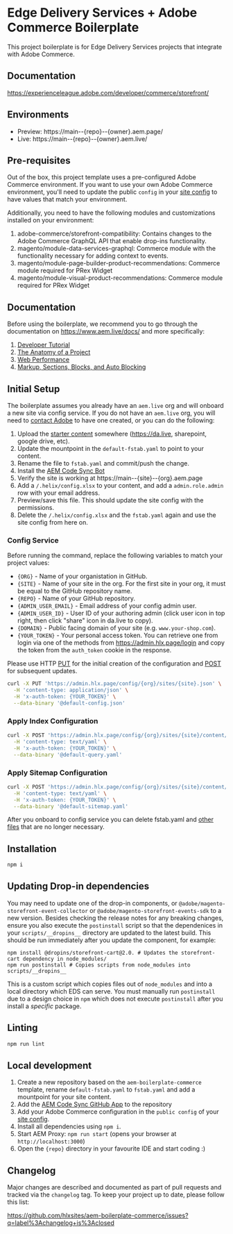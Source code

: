 # Edge Delivery Services + Adobe Commerce Boilerplate
This project boilerplate is for Edge Delivery Services projects that integrate with Adobe Commerce.

## Documentation
https://experienceleague.adobe.com/developer/commerce/storefront/

## Environments
- Preview: https://main--{repo}--{owner}.aem.page/
- Live: https://main--{repo}--{owner}.aem.live/

## Pre-requisites

Out of the box, this project template uses a pre-configured Adobe Commerce environment. If you want to use your own Adobe Commerce environment, you'll need to update the public `config` in your [site config](https://www.aem.live/docs/admin.html#tag/siteConfig) to have values that match your environment.

Additionally, you need to have the following modules and customizations installed on your environment:

1. adobe-commerce/storefront-compatibility: Contains changes to the Adobe Commerce GraphQL API that enable drop-ins functionality.
1. magento/module-data-services-graphql: Commerce module with the functionality necessary for adding context to events.
1. magento/module-page-builder-product-recommendations: Commerce module required for PRex Widget
1. magento/module-visual-product-recommendations: Commerce module required for PRex Widget
<!-- 1. TODO: Add further prereqs.  -->

## Documentation

Before using the boilerplate, we recommend you to go through the documentation on https://www.aem.live/docs/ and more specifically:
1. [Developer Tutorial](https://www.aem.live/developer/tutorial)
2. [The Anatomy of a Project](https://www.aem.live/developer/anatomy-of-a-project)
3. [Web Performance](https://www.aem.live/developer/keeping-it-100)
4. [Markup, Sections, Blocks, and Auto Blocking](https://www.aem.live/developer/markup-sections-blocks)

## Initial Setup

The boilerplate assumes you already have an `aem.live` org and will onboard a new site via config service. If you do not have an `aem.live` org, you will need to [contact Adobe](https://discord.gg/aem-live) to have one created, or you can do the following:

1. Upload the [starter content](https://github.com/hlxsites/aem-boilerplate-commerce/releases/tag/starter-content) somewhere (https://da.live, sharepoint, google drive, etc).
1. Update the mountpoint in the `default-fstab.yaml` to point to your content.
1. Rename the file to `fstab.yaml` and commit/push the change.
1. Install the [AEM Code Sync Bot](https://github.com/apps/aem-code-sync)
1. Verify the site is working at https://main--{site}--{org}.aem.page
1. Add a `/.helix/config.xlsx` to your content, and add a `admin.role.admin` row with your email address.
1. Preview/save this file. This should update the site config with the permissions.
1. Delete the `/.helix/config.xlsx` and the `fstab.yaml` again and use the site config from here on.

### Config Service

Before running the command, replace the following variables to match your project values:

* `{ORG}` - Name of your organistation in GitHub.
* `{SITE}` - Name of your site in the org. For the first site in your org, it must be equal to the GitHub repository name.
* `{REPO}` - Name of your GitHub repository.
* `{ADMIN_USER_EMAIL}` - Email address of your config admin user.
* `{ADMIN_USER_ID}` - User ID of your authoring admin (click user icon in top right, then click "share" icon in da.live to copy).
* `{DOMAIN}` - Public facing domain of your site (e.g. `www.your-shop.com`).
* `{YOUR_TOKEN}` - Your personal access token. You can retrieve one from login via one of the methods from https://admin.hlx.page/login and copy the token from the `auth_token` cookie in the response.

Please use HTTP [PUT](https://www.aem.live/docs/admin.html#tag/siteConfig/operation/createSiteSite) for the initial creation of the configuration and [POST](https://www.aem.live/docs/admin.html#tag/siteConfig/operation/updateConfigSite) for subsequent updates.

```bash
curl -X PUT 'https://admin.hlx.page/config/{org}/sites/{site}.json' \
  -H 'content-type: application/json' \
  -H 'x-auth-token: {YOUR_TOKEN}' \
  --data-binary '@default-config.json'
```

### Apply Index Configuration
```bash
curl -X POST 'https://admin.hlx.page/config/{org}/sites/{site}/content/query.yaml' \
  -H 'content-type: text/yaml' \
  -H 'x-auth-token: {YOUR_TOKEN}' \
  --data-binary '@default-query.yaml'
```

### Apply Sitemap Configuration
```bash
curl -X POST 'https://admin.hlx.page/config/{org}/sites/{site}/content/sitemap.yaml' \
  -H 'content-type: text/yaml' \
  -H 'x-auth-token: {YOUR_TOKEN}' \
  --data-binary '@default-sitemap.yaml'
```

After you onboard to config service you can delete fstab.yaml and [other files](https://www.aem.live/docs/config-service-setup#remove-unused-configuration-files) that are no longer necessary.

## Installation

```sh
npm i
```

## Updating Drop-in dependencies

You may need to update one of the drop-in components, or `@adobe/magento-storefront-event-collector` or `@adobe/magento-storefront-events-sdk` to a new version. Besides checking the release notes for any breaking changes, ensure you also execute the `postinstall` script so that the dependenices in your `scripts/__dropins__` directory are updated to the latest build. This should be run immediately after you update the component, for example:

```
npm install @dropins/storefront-cart@2.0. # Updates the storefront-cart dependency in node_modules/
npm run postinstall # Copies scripts from node_modules into scripts/__dropins__
```

This is a custom script which copies files out of `node_modules` and into a local directory which EDS can serve. You must manually run `postinstall` due to a design choice in `npm` which does not execute `postinstall` after you install a _specific_ package.

## Linting

```sh
npm run lint
```

## Local development

1. Create a new repository based on the `aem-boilerplate-commerce` template, rename `default-fstab.yaml` to `fstab.yaml` and add a mountpoint for your site content.
1. Add the [AEM Code Sync GitHub App](https://github.com/apps/aem-code-sync) to the repository
1. Add your Adobe Commerce configuration in the `public config` of your [site config](https://www.aem.live/docs/admin.html#tag/siteConfig).
1. Install all dependencies using `npm i`.
1. Start AEM Proxy: `npm run start` (opens your browser at `http://localhost:3000`)
1. Open the `{repo}` directory in your favourite IDE and start coding :)

## Changelog

Major changes are described and documented as part of pull requests and tracked via the `changelog` tag. To keep your project up to date, please follow this list:

https://github.com/hlxsites/aem-boilerplate-commerce/issues?q=label%3Achangelog+is%3Aclosed
